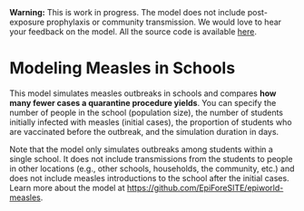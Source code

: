<div class="alert alert-warning" role="alert">
    <strong>Warning:</strong> This is work in progress. The model does
    not include post-exposure prophylaxis or community transmission.
    We would love to hear your feedback on the model. All the source
    code is available <a href="https://github.com/UofUEpiBio/epiworldRShiny/tree/measlesquarantine">here</a>.
</div>

# Modeling Measles in Schools

This model simulates measles outbreaks in schools and compares **how many fewer cases a quarantine procedure yields**. You can specify the number of people in the school (population size), the number of students initially infected with measles (initial cases), the proportion of students who are vaccinated before the outbreak, and the simulation duration in days. 

Note that the model only simulates outbreaks among students within a single school. It does not include transmissions from the students to people in other locations (e.g., other schools, households, the community, etc.) and does not include measles introductions to the school after the initial cases. Learn more about the model at <https://github.com/EpiForeSITE/epiworld-measles>.

